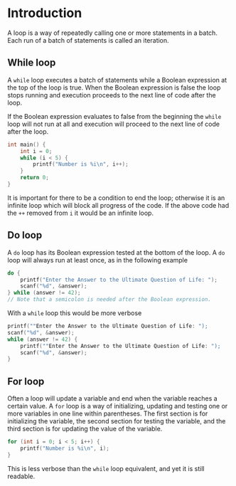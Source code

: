 # Introduction

A loop is a way of repeatedly calling one or more statements in a batch.
Each run of a batch of statements is called an iteration.

## While loop

A `while` loop executes a batch of statements while a Boolean expression at the top of the loop is true.
When the Boolean expression is false the loop stops running and execution proceeds to the next line of code after the loop.

If the Boolean expression evaluates to false from the beginning the `while` loop will not run at all and execution will proceed to the next line of code after the loop.

```c
int main() {
    int i = 0;
    while (i < 5) {
        printf("Number is %i\n", i++);
    }    
    return 0;
}
```

It is important for there to be a condition to end the loop; otherwise it is an infinite loop which will block all progress of the code.
If the above code had the `++` removed from `i` it would be an infinite loop.

## Do loop

A `do` loop has its Boolean expression tested at the bottom of the loop.
A `do` loop will always run at least once, as in the following example

```c
do {
    printf("Enter the Answer to the Ultimate Question of Life: ");
    scanf("%d", &answer);
} while (answer != 42); 
// Note that a semicolon is needed after the Boolean expression.
```

With a `while` loop this would be more verbose

```c
printf(""Enter the Answer to the Ultimate Question of Life: ");
scanf("%d", &answer);
while (answer != 42) {
    printf(""Enter the Answer to the Ultimate Question of Life: ");
    scanf("%d", &answer);
}
```

## For loop

Often a loop will update a variable and end when the variable reaches a certain value.
A `for` loop is a way of initializing, updating and testing one or more variables in one line within parentheses.
The first section is for initializing the variable, the second section for testing the variable, and the third section is for updating the value of the variable.

```c
for (int i = 0; i < 5; i++) {
    printf("Number is %i\n", i);
}
```

This is less verbose than the `while` loop equivalent, and yet it is still readable.
